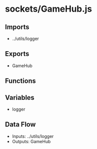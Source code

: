 # sockets/GameHub.js

## Imports
- ../utils/logger

## Exports
- GameHub

## Functions

## Variables
- logger

## Data Flow
- Inputs: ../utils/logger
- Outputs: GameHub